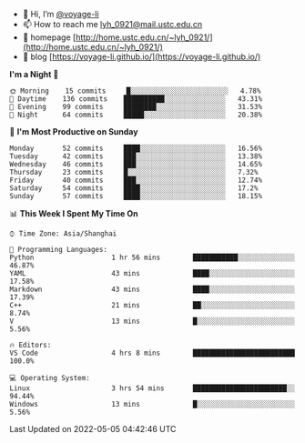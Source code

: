 - 👋 Hi, I’m [@voyage-li](https://github.com/voyage-li/)
- 📫 How to reach me [lyh_0921@mail.ustc.edu.cn](mailto:lyh_0921@mail.ustc.edu.cn)
- 👯 homepage [http://home.ustc.edu.cn/~lyh_0921/](http://home.ustc.edu.cn/~lyh_0921/)
- 🥤 blog [https://voyage-li.github.io/](https://voyage-li.github.io/)

<!--START_SECTION:waka-->
**I'm a Night 🦉** 

```text
🌞 Morning    15 commits     █░░░░░░░░░░░░░░░░░░░░░░░░   4.78% 
🌆 Daytime    136 commits    ██████████░░░░░░░░░░░░░░░   43.31% 
🌃 Evening    99 commits     ████████░░░░░░░░░░░░░░░░░   31.53% 
🌙 Night      64 commits     █████░░░░░░░░░░░░░░░░░░░░   20.38%

```
📅 **I'm Most Productive on Sunday** 

```text
Monday       52 commits     ████░░░░░░░░░░░░░░░░░░░░░   16.56% 
Tuesday      42 commits     ███░░░░░░░░░░░░░░░░░░░░░░   13.38% 
Wednesday    46 commits     ███░░░░░░░░░░░░░░░░░░░░░░   14.65% 
Thursday     23 commits     █░░░░░░░░░░░░░░░░░░░░░░░░   7.32% 
Friday       40 commits     ███░░░░░░░░░░░░░░░░░░░░░░   12.74% 
Saturday     54 commits     ████░░░░░░░░░░░░░░░░░░░░░   17.2% 
Sunday       57 commits     ████░░░░░░░░░░░░░░░░░░░░░   18.15%

```


📊 **This Week I Spent My Time On** 

```text
⌚︎ Time Zone: Asia/Shanghai

💬 Programming Languages: 
Python                   1 hr 56 mins        ███████████░░░░░░░░░░░░░░   46.87% 
YAML                     43 mins             ████░░░░░░░░░░░░░░░░░░░░░   17.58% 
Markdown                 43 mins             ████░░░░░░░░░░░░░░░░░░░░░   17.39% 
C++                      21 mins             ██░░░░░░░░░░░░░░░░░░░░░░░   8.74% 
V                        13 mins             █░░░░░░░░░░░░░░░░░░░░░░░░   5.56%

🔥 Editors: 
VS Code                  4 hrs 8 mins        █████████████████████████   100.0%

💻 Operating System: 
Linux                    3 hrs 54 mins       ███████████████████████░░   94.44% 
Windows                  13 mins             █░░░░░░░░░░░░░░░░░░░░░░░░   5.56%

```


 Last Updated on 2022-05-05 04:42:46 UTC
<!--END_SECTION:waka-->
